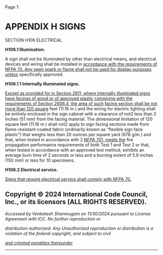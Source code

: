 Page 1:

# APPENDIX H SIGNS

 SECTION H106
 ELECTRICAL


**H106.1 Illumination.**


A sign shall not be illuminated by other than electrical means, and electrical devices and wiring shall be installed in
[accordance with the requirements of NFPA 70. Any open spark or flame shall not be used for display purposes unless](http://codes.iccsafe.org/#VACC2021P1_Ch35_PromNFPA_RefStd70_20)
specifically approved.


**H106.1.1 Internally illuminated signs.**


[Except as provided for in Section 2611, where internally illuminated signs have facings of wood or of approved plastic](http://codes.iccsafe.org/#VACC2021P1_Ch26_Sec2611)
[complying with the requirements of Section 2606.4, the area of such facing section shall be not more than 120 square](http://codes.iccsafe.org/#VACC2021P1_Ch26_Sec2606.4)
feet (11.16 m ) and the wiring for electric lighting shall be entirely enclosed in the sign cabinet with a clearance of not2
less than 2 inches (51 mm) from the facing material. The dimensional limitation of 120 square feet (11.16 m ) shall not2
apply to sign facing sections made from flame-resistant-coated fabric (ordinarily known as “flexible sign face plastic”) that
weighs less than 20 ounces per square yard (678 g/m ) and that, when tested in accordance with 2 [NFPA 701, meets the](http://codes.iccsafe.org/#VACC2021P1_Ch35_PromNFPA_RefStd701_19)
fire propagation performance requirements of both Test 1 and Test 2 or that, when tested in accordance with an
approved test method, exhibits an average burn time of 2 seconds or less and a burning extent of 5.9 inches (150 mm)
or less for 10 specimens.


**H106.2 Electrical service.**

[Signs that require electrical service shall comply with NFPA 70.](http://codes.iccsafe.org/#VACC2021P1_Ch35_PromNFPA_RefStd70_20)


## Copyright © 2024 International Code Council, Inc., or its licensors (ALL RIGHTS RESERVED).

_Accessed by Venkatesh Shanmugam on 11/30/2024 pursuant to License Agreement with ICC. No further reproduction or_

_distribution authorized. Any Unauthorized reproduction or distribution is a violation of the federal copyright, and subject to civil_

_[and criminal penalties thereunder](http://codes.iccsafe.org/content/VACC2021P1/appendix-h-signs#VACC2021P1_AppxH_SecH106)_


-----




